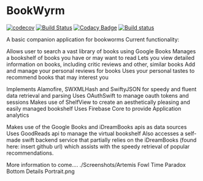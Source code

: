 # BookWyrm

[![codecov](https://codecov.io/gh/Zamo22/BookWyrm/branch/develop/graph/badge.svg)](https://codecov.io/gh/Zamo22/BookWyrm) [![Build Status](https://app.bitrise.io/app/df34b9a35b9f6f07/status.svg?token=a03LtFXbiPc4cR8VzDpqmw&branch=develop)](https://app.bitrise.io/app/df34b9a35b9f6f07) [![Codacy Badge](https://api.codacy.com/project/badge/Grade/649ba797436e45c397a22621559b5767)](https://app.codacy.com/app/Zamo22/BookWyrm?utm_source=github.com&utm_medium=referral&utm_content=Zamo22/BookWyrm&utm_campaign=Badge_Grade_Dashboard)
[![Build status](https://build.appcenter.ms/v0.1/apps/e566ce5e-8287-4093-b520-931906484da0/branches/develop/badge)](https://appcenter.ms)

A basic companion application for bookworms
Current functionality:

Allows user to search a vast library of books using Google Books
Manages a bookshelf of books you have or may want to read
Lets you view detailed information on books, including critic reviews and other, similar books
Add and manage your personal reviews for books
Uses your personal tastes to recommend books that may interest you

Implements Alamofire, SWXMLHash and SwiftyJSON for speedy and fluent data retrieval and parsing
Uses OAuthSwift to manage oauth tokens and sessions
Makes use of ShelfView to create an aesthetically pleasing and easily managed bookshelf
Uses Firebase Core to provide Application analytics

Makes use of the Google Books and iDreamBooks apis as data sources
Uses GoodReads api to manage the virtual bookshelf
Also accesses a self-made swift backend service that partially relies on the iDreamBooks (found here: insert github url) which assists with the speedy retrieval of popular recommendations.

More information to come....
./Screenshots/Artemis Fowl Time Paradox Bottom Details Portrait.png
